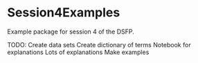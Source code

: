 # Session4Examples
Example package for session 4 of the DSFP.

TODO:
Create data sets
Create dictionary of terms
Notebook for explanations
Lots of explanations
Make examples